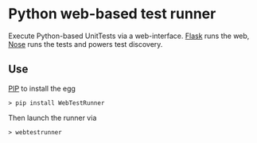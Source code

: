 # Python web-based test runner
Execute Python-based UnitTests via a web-interface. [Flask](http://flask.pocoo.org/docs/) runs the web, [Nose](http://readthedocs.org/docs/nose/en/latest/) runs the tests and powers test discovery.

## Use
[PIP](http://www.pip-installer.org/en/latest/index.html) to install the egg

    > pip install WebTestRunner

Then launch the runner via

    > webtestrunner

